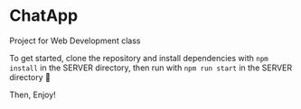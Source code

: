 # ChatApp
Project for Web Development class

To get started, clone the repository and install dependencies with `npm install` in the SERVER directory, then run with `npm run start` in the SERVER directory 🚀

Then, Enjoy!
